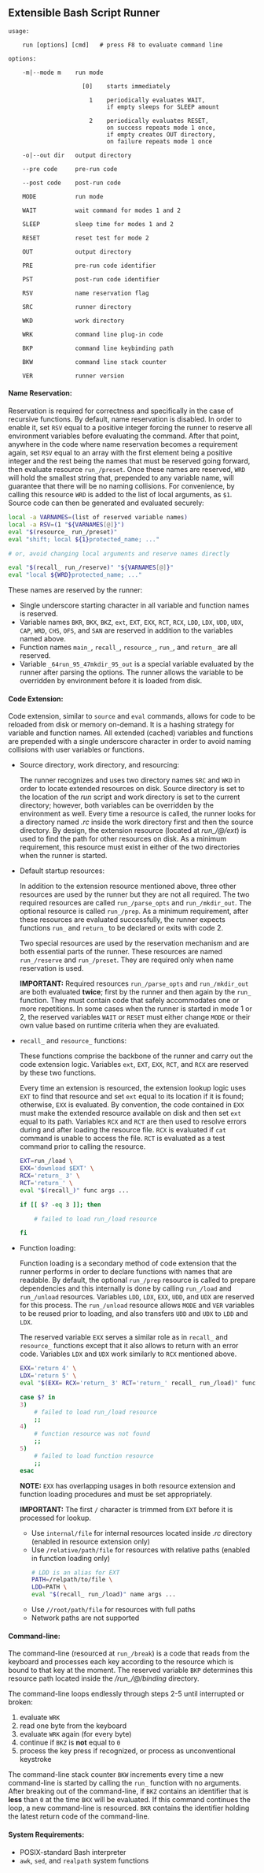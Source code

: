## Extensible Bash Script Runner

<pre><code>usage:

    run [options] [cmd]   # press F8 to evaluate command line

options:

    -m|--mode m    run mode

                     [0]    starts immediately

                       1    periodically evaluates WAIT,
                            if empty sleeps for SLEEP amount

                       2    periodically evaluates RESET,
                            on success repeats mode 1 once,
                            if empty creates OUT directory,
                            on failure repeats mode 1 once

    -o|--out dir   output directory

    --pre code     pre-run code

    --post code    post-run code

    MODE           run mode

    WAIT           wait command for modes 1 and 2

    SLEEP          sleep time for modes 1 and 2

    RESET          reset test for mode 2

    OUT            output directory

    PRE            pre-run code identifier

    PST            post-run code identifier

    RSV            name reservation flag

    SRC            runner directory

    WKD            work directory

    WRK            command line plug-in code

    BKP            command line keybinding path

    BKW            command line stack counter

    VER            runner version</code></pre>

#### Name Reservation:

Reservation is required for correctness and specifically in the case of recursive functions. By default, name reservation is disabled. In order to enable it, set `RSV` equal to a positive integer forcing the runner to reserve all environment variables before evaluating the command. After that point, anywhere in the code where name reservation becomes a requirement again, set `RSV` equal to an array with the first element being a positive integer and the rest being the names that must be reserved going forward, then evaluate resource `run_/preset`. Once these names are reserved, `WRD` will hold the smallest string that, prepended to any variable name, will guarantee that there will be no naming collisions. For convenience, by calling this resource `WRD` is added to the list of local arguments, as `$1`. Source code can then be generated and evaluated securely:

```bash
local -a VARNAMES=(list of reserved variable names)
local -a RSV=(1 "${VARNAMES[@]}")
eval "$(resource_ run_/preset)"
eval "shift; local ${1}protected_name; ..."

# or, avoid changing local arguments and reserve names directly

eval "$(recall_ run_/reserve)" "${VARNAMES[@]}"
eval "local ${WRD}protected_name; ..."
```

These names are reserved by the runner:

  - Single underscore starting character in all variable and function names is reserved.
  - Variable names `BKR`, `BKX`, `BKZ`, `ext`, `EXT`, `EXX`, `RCT`, `RCX`, `LDD`, `LDX`, `UDD`, `UDX`, `CAP`, `WRD`, `CHS`, `OFS`, and `SAN` are reserved in addition to the variables named above.
  - Function names `main_`, `recall_`, `resource_`, `run_`, and `return_` are all reserved.
  - Variable `_64run_95_47mkdir_95_out` is a special variable evaluated by the runner after parsing the options. The runner allows the variable to be overridden by environment before it is loaded from disk.

#### Code Extension:

Code extension, similar to `source` and `eval` commands, allows for code to be reloaded from disk or memory on-demand. It is a hashing strategy for variable and function names. All extended (cached) variables and functions are prepended with a single underscore character in order to avoid naming collisions with user variables or functions.

  - Source directory, work directory, and resourcing:

    The runner recognizes and uses two directory names `SRC` and `WKD` in order to locate extended resources on disk. Source directory is set to the location of the *run* script and work directory is set to the current directory; however, both variables can be overridden by the environment as well. Every time a resource is called, the runner looks for a directory named *.rc* inside the work directory first and then the source directory. By design, the extension resource (located at *run_/@/ext*) is used to find the path for other resources on disk. As a minimum requirement, this resource must exist in either of the two directories when the runner is started.

  - Default startup resources:

    In addition to the extension resource mentioned above, three other resources are used by the runner but they are not all required. The two required resources are called `run_/parse_opts` and `run_/mkdir_out`. The optional resource is called `run_/prep`. As a minimum requirement, after these resources are evaluated successfully, the runner expects functions `run_` and `return_` to be declared or exits with code 2.

    Two special resources are used by the reservation mechanism and are both essential parts of the runner. These resources are named `run_/reserve` and `run_/preset`. They are required only when name reservation is used.

    **IMPORTANT:** Required resources `run_/parse_opts` and `run_/mkdir_out` are both evaluated **twice**; first by the runner and then again by the `run_` function. They must contain code that safely accommodates one or more repetitions. In some cases when the runner is started in mode 1 or 2, the reserved variables `WAIT` or `RESET` must either change `MODE` or their own value based on runtime criteria when they are evaluated.

  - `recall_` and `resource_` functions:

    These functions comprise the backbone of the runner and carry out the code extension logic. Variables `ext`, `EXT`, `EXX`, `RCT`, and `RCX` are reserved by these two functions.

    Every time an extension is resourced, the extension lookup logic uses `EXT` to find that resource and set `ext` equal to its location if it is found; otherwise, `EXX` is evaluated. By convention, the code contained in `EXX` must make the extended resource available on disk and then set `ext` equal to its path. Variables `RCX` and `RCT` are then used to resolve errors during and after loading the resource file. `RCX` is evaluated if `cat` command is unable to access the file. `RCT` is evaluated as a test command prior to calling the resource.

    ```bash
    EXT=run_/load \
    EXX='download $EXT' \
    RCX='return_ 3' \
    RCT='return_' \
    eval "$(recall_)" func args ...

    if [[ $? -eq 3 ]]; then
    
        # failed to load run_/load resource
    
    fi
    ```

  - Function loading:

    Function loading is a secondary method of code extension that the runner performs in order to declare functions with names that are readable. By default, the optional `run_/prep` resource is called to prepare dependencies and this internally is done by calling `run_/load` and `run_/unload` resources. Variables `LDD`, `LDX`, `EXX`, `UDD`, and `UDX` are reserved for this process. The `run_/unload` resource allows `MODE` and `VER` variables to be reused prior to loading, and also transfers `UDD` and `UDX` to `LDD` and `LDX`.

    The reserved variable `EXX` serves a similar role as in `recall_` and `resource_` functions except that it also allows to return with an error code. Variables `LDX` and `UDX` work similarly to `RCX` mentioned above.

    ```bash
    EXX='return 4' \
    LDX='return 5' \
    eval "$(EXX= RCX='return_ 3' RCT='return_' recall_ run_/load)" func args ...

    case $? in
    3)
        # failed to load run_/load resource
        ;;
    4)
        # function resource was not found
        ;;
    5)
        # failed to load function resource
        ;;
    esac
    ```

    **NOTE:** `EXX` has overlapping usages in both resource extension and function loading procedures and must be set appropriately.

    **IMPORTANT:** The first `/` character is trimmed from `EXT` before it is processed for lookup.
      * Use `internal/file` for internal resources located inside *.rc* directory (enabled in resource extension only)
      * Use `/relative/path/file` for resources with relative paths (enabled in function loading only)
        ```bash
        # LDD is an alias for EXT
        PATH=/relpath/to/file \
        LDD=PATH \
        eval "$(recall_ run_/load)" name args ...
        ```
      * Use `//root/path/file` for resources with full paths
      * Network paths are not supported

#### Command-line:

The command-line (resourced at `run_/break`) is a code that reads from the keyboard and processes each key according to the resource which is bound to that key at the moment. The reserved variable `BKP` determines this resource path located inside the */run_/@/binding* directory.

The command-line loops endlessly through steps 2-5 until interrupted or broken:
   1. evaluate `WRK`
   2. read one byte from the keyboard
   3. evaluate `WRK` again (for every byte)
   4. continue if `BKZ` is **not** equal to `0`
   5. process the key press if recognized, or process as unconventional keystroke

The command-line stack counter `BKW` increments every time a new command-line is started by calling the `run_` function with no arguments. After breaking out of the command-line, if `BKZ` contains an identifier that is **less** than `0` at the time `BKX` will be evaluated. If this command continues the loop, a new command-line is resourced. `BKR` contains the identifier holding the latest return code of the command-line.

#### System Requirements:

  - POSIX-standard Bash interpreter
  - `awk`, `sed`, and `realpath` system functions
